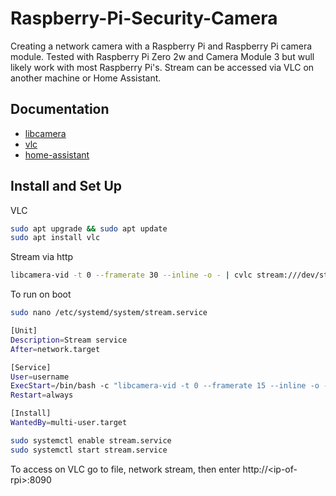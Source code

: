 # Raspberry-Pi-Security-Camera
Creating a network camera with a Raspberry Pi and Raspberry Pi camera module. Tested with Raspberry Pi Zero 2w and Camera Module 3 but wull likely work with most Raspberry Pi's. Stream can be accessed via VLC on another machine or Home Assistant.
## Documentation
- [libcamera](https://www.raspberrypi.com/documentation/computers/camera_software.html)
- [vlc](https://platypus-boats.readthedocs.io/en/latest/source/rpi/video/video-streaming-vlc.html)
- [home-assistant](https://www.home-assistant.io/integrations/generic/)
## Install and Set Up
VLC
```bash
sudo apt upgrade && sudo apt update
sudo apt install vlc
```
Stream via http
```bash
libcamera-vid -t 0 --framerate 30 --inline -o - | cvlc stream:///dev/stdin --sout '#standard{access=http,mux=ts,dst=:8090}' :demux=h264
```
To run on boot
```bash
sudo nano /etc/systemd/system/stream.service
```
```bash
[Unit]
Description=Stream service
After=network.target

[Service]
User=username
ExecStart=/bin/bash -c "libcamera-vid -t 0 --framerate 15 --inline -o - | cvlc stream:///dev/stdin --sout '#standard{access=http,mux=ts,dst=:8090}' :demux=h264"
Restart=always

[Install]
WantedBy=multi-user.target
```
```bash
sudo systemctl enable stream.service
sudo systemctl start stream.service
```
To access on VLC go to file, network stream, then enter http://<ip-of-rpi<ip-of-rpi>>:8090
